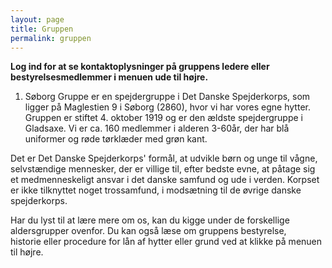 ```yaml
---
layout: page
title: Gruppen
permalink: gruppen
---
```

**Log ind for at se kontaktoplysninger på gruppens ledere eller bestyrelsesmedlemmer i menuen ude til højre.**

1. Søborg Gruppe er en spejdergruppe i Det Danske Spejderkorps, som ligger på Maglestien 9 i Søborg (2860), hvor vi har vores egne hytter. <br />Gruppen er stiftet 4. oktober 1919 og er den ældste spejdergruppe i Gladsaxe.&nbsp;Vi er ca. 160 medlemmer i alderen 3-60år, der&nbsp;har blå uniformer og røde tørklæder med grøn kant.

Det er Det Danske Spejderkorps' formål, at udvikle børn og unge til vågne, selvstændige mennesker, der er villige til, efter bedste evne, at påtage sig et medmenneskeligt ansvar i det danske samfund og ude i verden.&nbsp;Korpset er ikke tilknyttet noget trossamfund, i modsætning til de øvrige danske spejderkorps.

Har du lyst til at lære mere om os, kan du kigge under de forskellige aldersgrupper ovenfor. Du kan også læse om gruppens bestyrelse, historie&nbsp;eller procedure for lån af hytter eller grund ved at klikke på menuen til højre.